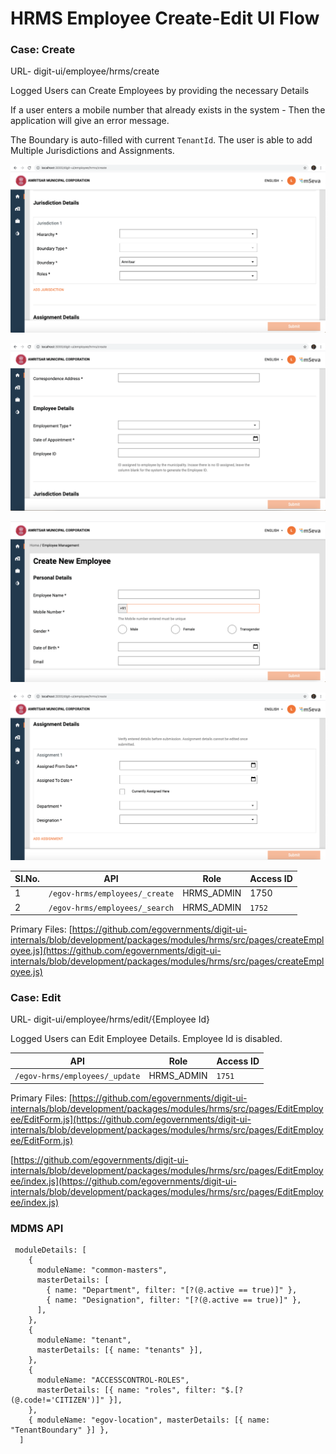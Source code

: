 # HRMS Employee Create-Edit UI Flow

### Case: **Create**

URL- digit-ui/employee/hrms/create

Logged Users can Create Employees by providing the necessary Details

If a user enters a mobile number that already exists in the system - Then the application will give an error message.

The Boundary is auto-filled with current `TenantId`. The user is able to add Multiple Jurisdictions and Assignments.

![](<../../../.gitbook/assets/image (256) (1).png>)

![](<../../../.gitbook/assets/image (258) (1).png>)

![](<../../../.gitbook/assets/image (179).png>)

![](<../../../.gitbook/assets/image (171).png>)

| Sl.No. | API                            | Role        | Access ID |
| ------ | ------------------------------ | ----------- | --------- |
| 1      | `/egov-hrms/employees/_create` | HRMS\_ADMIN | 1750      |
| 2      | `/egov-hrms/employees/_search` | HRMS\_ADMIN | `1752`    |

Primary Files: [https://github.com/egovernments/digit-ui-internals/blob/development/packages/modules/hrms/src/pages/createEmployee.js](https://github.com/egovernments/digit-ui-internals/blob/development/packages/modules/hrms/src/pages/createEmployee.js)

### Case: **Edit**

URL- digit-ui/employee/hrms/edit/{Employee Id}

Logged Users can Edit Employee Details. Employee Id is disabled.

| API                            | Role        | Access ID |
| ------------------------------ | ----------- | --------- |
| `/egov-hrms/employees/_update` | HRMS\_ADMIN | `1751`    |

Primary Files: [https://github.com/egovernments/digit-ui-internals/blob/development/packages/modules/hrms/src/pages/EditEmployee/EditForm.js](https://github.com/egovernments/digit-ui-internals/blob/development/packages/modules/hrms/src/pages/EditEmployee/EditForm.js)

[https://github.com/egovernments/digit-ui-internals/blob/development/packages/modules/hrms/src/pages/EditEmployee/index.js](https://github.com/egovernments/digit-ui-internals/blob/development/packages/modules/hrms/src/pages/EditEmployee/index.js)

### MDMS API

```
 moduleDetails: [
    {
      moduleName: "common-masters",
      masterDetails: [
        { name: "Department", filter: "[?(@.active == true)]" },
        { name: "Designation", filter: "[?(@.active == true)]" },
      ],
    },
    {
      moduleName: "tenant",
      masterDetails: [{ name: "tenants" }],
    },
    {
      moduleName: "ACCESSCONTROL-ROLES",
      masterDetails: [{ name: "roles", filter: "$.[?(@.code!='CITIZEN')]" }],
    },
    { moduleName: "egov-location", masterDetails: [{ name: "TenantBoundary" }] },
  ]
```
